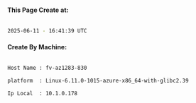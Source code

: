 
   
#### This Page Create at:

```bash

2025-06-11 - 16:41:39 UTC

```

#### Create By Machine:

```bash

Host Name : fv-az1283-830

platform  : Linux-6.11.0-1015-azure-x86_64-with-glibc2.39

Ip Local  : 10.1.0.178

```

